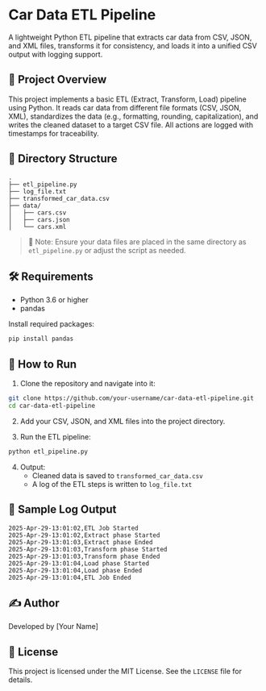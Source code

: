 # Car Data ETL Pipeline

A lightweight Python ETL pipeline that extracts car data from CSV, JSON, and XML files, transforms it for consistency, and loads it into a unified CSV output with logging support.

## 🚗 Project Overview

This project implements a basic ETL (Extract, Transform, Load) pipeline using Python. It reads car data from different file formats (CSV, JSON, XML), standardizes the data (e.g., formatting, rounding, capitalization), and writes the cleaned dataset to a target CSV file. All actions are logged with timestamps for traceability.

## 📂 Directory Structure

```
.
├── etl_pipeline.py
├── log_file.txt
├── transformed_car_data.csv
├── data/
│   ├── cars.csv
│   ├── cars.json
│   └── cars.xml
```

> 📌 Note: Ensure your data files are placed in the same directory as `etl_pipeline.py` or adjust the script as needed.

## 🛠 Requirements

- Python 3.6 or higher
- pandas

Install required packages:

```bash
pip install pandas
```

## 🚀 How to Run

1. Clone the repository and navigate into it:

```bash
git clone https://github.com/your-username/car-data-etl-pipeline.git
cd car-data-etl-pipeline
```

2. Add your CSV, JSON, and XML files into the project directory.

3. Run the ETL pipeline:

```bash
python etl_pipeline.py
```

4. Output:
   - Cleaned data is saved to `transformed_car_data.csv`
   - A log of the ETL steps is written to `log_file.txt`

## 🧪 Sample Log Output

```
2025-Apr-29-13:01:02,ETL Job Started
2025-Apr-29-13:01:02,Extract phase Started
2025-Apr-29-13:01:03,Extract phase Ended
2025-Apr-29-13:01:03,Transform phase Started
2025-Apr-29-13:01:03,Transform phase Ended
2025-Apr-29-13:01:04,Load phase Started
2025-Apr-29-13:01:04,Load phase Ended
2025-Apr-29-13:01:04,ETL Job Ended
```

## ✍️ Author

Developed by [Your Name]

## 📄 License

This project is licensed under the MIT License. See the `LICENSE` file for details.